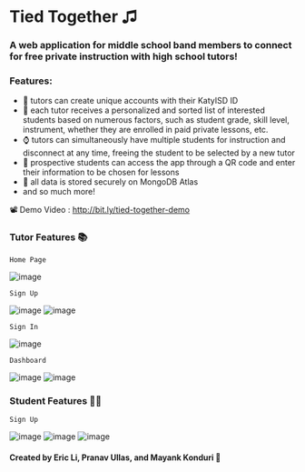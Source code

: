 # Tied Together ♫

### A web application for middle school band members to connect for free private instruction with high school tutors!

### Features:
- 🔢 tutors can create unique accounts with their KatyISD ID
- 📃 each tutor receives a personalized and sorted list of interested students based on numerous factors, such as student grade, skill level, instrument, whether they are enrolled in paid private lessons, etc.
- ⌚ tutors can simultaneously have multiple students for instruction and disconnect at any time, freeing the student to be selected by a new tutor
- 📱 prospective students can access the app through a QR code and enter their information to be chosen for lessons
- 🍃 all data is stored securely on MongoDB Atlas
- and so much more!

📽 Demo Video : http://bit.ly/tied-together-demo

### Tutor Features 📚

`Home Page`

![image](https://github.com/tiedtogether/tiedtogether.github.io/assets/105828651/6cee8f38-93f2-4e26-b49c-4672c26768ad)

`Sign Up`

![image](https://github.com/tiedtogether/tiedtogether.github.io/assets/105828651/fcab20f4-b908-46d8-b9b0-6b8de95df597)
![image](https://github.com/tiedtogether/tiedtogether.github.io/assets/105828651/d3822350-8617-462f-a216-f81f02c2770c)

`Sign In`

![image](https://github.com/tiedtogether/tiedtogether.github.io/assets/105828651/d2fde70e-2d4e-4936-afe1-c1f65537d65f)

`Dashboard`

![image](https://github.com/tiedtogether/tiedtogether.github.io/assets/105828651/eef6bea7-f33b-46b0-bdbb-b11c25f02931)
![image](https://github.com/tiedtogether/tiedtogether.github.io/assets/105828651/7f5c2cb2-2a5c-462d-ad9f-87f6cda0bec2)






### Student Features 👨‍🎓

`Sign Up`

![image](https://github.com/tiedtogether/tiedtogether.github.io/assets/105828651/be577e02-8df9-42f3-9c8f-fa2cfb1de59f)
![image](https://github.com/tiedtogether/tiedtogether.github.io/assets/105828651/cc3dcba5-8593-43b8-ab20-15600043af2f)
![image](https://github.com/tiedtogether/tiedtogether.github.io/assets/105828651/4acdedfc-5ce1-44d0-b8f7-565b64971ba7)


#### Created by Eric Li, Pranav Ullas, and Mayank Konduri 🎉
